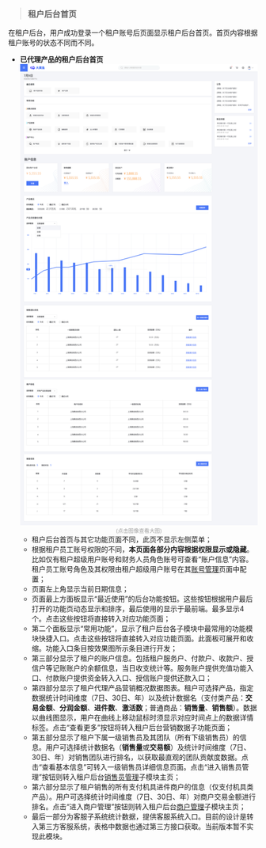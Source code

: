 >### 租户后台首页

在租户后台，用户成功登录一个租户账号后页面显示租户后台首页。首页内容根据租户账号的状态不同而不同。  
* **已代理产品的租户后台首页**  
![有产品首页](../img/zhht首页coll.png)<div style="font-size:8pt;color:#a0a0a0;text-align:center">(点击图像查看大图)</div>  
  * 租户后台首页与其它功能页面不同，此页不显示左侧菜单；
  * 根据租户员工账号权限的不同，**本页面各部分内容根据权限显示或隐藏**。比如仅有租户超级用户账号和财务人员角色账号可查看“账户信息”内容。租户员工账号角色及其权限由租户超级用户账号在其[账号管理](zh账号管理.md)页面中配置；
  * 页面左上角显示当前日期信息；
  * 页面最上方面板显示“最近使用”的后台功能按钮。这些按钮根据用户最后打开的功能页动态显示和排序，最后使用的显示于最前端。最多显示4个。点击这些按钮将直接转入对应功能页面；
  * 第二个面板显示“常用功能”，显示了租户后台各子模块中最常用的功能模块快捷入口。点击这些按钮将直接转入对应功能页面。此面板可展开和收缩。功能入口条目按效果图所示条目进行开发；
  * 第三部分显示了租户的账户信息。包括租户服务户、付款户、收款户、授信户等记账账户的余额信息，当日收支统计等。服务账户提供充值功能入口、付款账户提供资金转入入口、授信账户提供还款入口；
  * 第四部分显示了租户代理产品营销概况数据图表。租户可选择产品，指定数据统计时间维度（7日、30日、年）以及统计数据名（支付类产品：**交易金额**、**分润金额**、**进件数**、**激活数**；普通商品：**销售量**、**销售额**）。数据以曲线图显示，用户在曲线上移动鼠标时须显示对应时间点上的数据详情标签。点击“查看更多”按钮将转入租户后台营销数据子功能页面；
  * 第五部分显示了租户下属一级销售员及其团队（所有下级销售员）的信息。用户可选择统计数据名（**销售量**或**交易额**）及统计时间维度（7日、30日、年）对销售团队进行排名，以获取最直观的团队贡献度数据。点击“查看基本信息”可转入一级销售员详细信息页面。点击“进入销售员管理”按钮则转入租户后台[销售员管理](zh销售员管理.md)子模块主页；
  * 第六部分显示了租户销售的所有支付机具进件商户的信息（仅支付机具类产品）。用户可选择统计时间维度（7日、30日、年）对商户交易金额进行排名。点击“进入商户管理”按钮则转入租户后台[商户管理](zh商户管理.md)子模块主页；
  * 最后一部分为客服子系统统计数据，提供客服系统入口。目前的设计是转入第三方客服系统，表格中数据也通过第三方接口获取。当前版本暂不实现此模块。